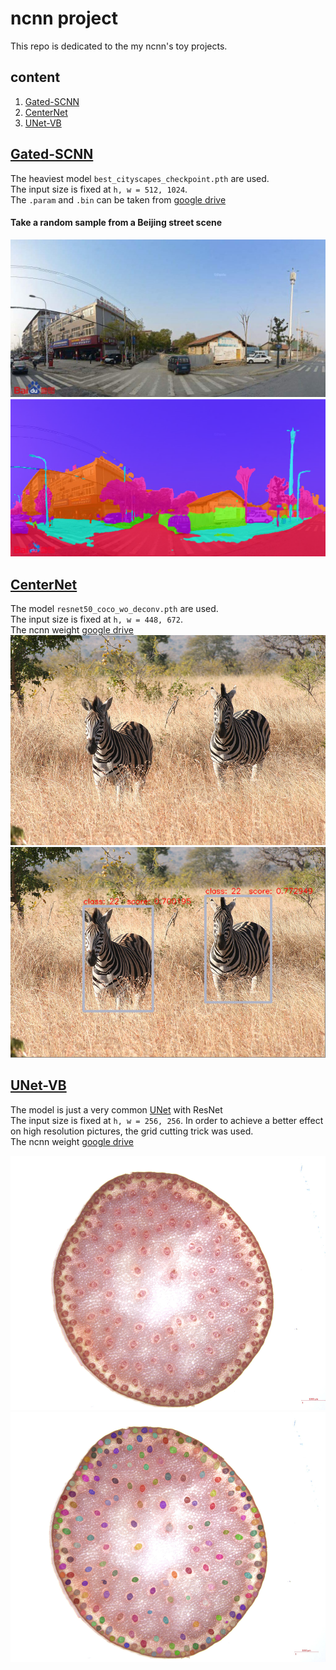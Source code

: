 # ncnn project
This repo is dedicated to the my ncnn's toy projects.

## content
1. [Gated-SCNN](#Gated-SCNN)
2. [CenterNet](#CenterNet)
3. [UNet-VB](#UNet-VB)

<div id="Gated-SCNN"></div>

## [Gated-SCNN](https://github.com/nv-tlabs/gscnn)
The heaviest model `best_cityscapes_checkpoint.pth` are used.  
The input size is fixed at `h, w = 512, 1024`.  
The `.param` and `.bin` can be taken from [google drive](https://drive.google.com/drive/folders/1SUPz7yl5l2mYTYgZR9sYLkZci5MB1PHv?usp=sharing)

#### Take a random sample from a Beijing street scene
![e1](https://github.com/gakkiri/ncnn_project/blob/main/gscnn/asserts/test.jpg?raw=true?x-oss-process=image/watermark,type_ZmFuZ3poZW5naGVpdGk,shadow_10,text_aHR0cHM6Ly9ibG9nLmNzZG4ubmV0L3FxXzQzNDk3ODQ1,size_16,color_FFFFFF,t_70)
![e1](https://github.com/gakkiri/ncnn_project/blob/main/gscnn/asserts/vis.png?raw=true?x-oss-process=image/watermark,type_ZmFuZ3poZW5naGVpdGk,shadow_10,text_aHR0cHM6Ly9ibG9nLmNzZG4ubmV0L3FxXzQzNDk3ODQ1,size_16,color_FFFFFF,t_70)

<div id="CenterNet"></div>

## [CenterNet](https://github.com/xingyizhou/CenterNet)
The model `resnet50_coco_wo_deconv.pth` are used.  
The input size is fixed at `h, w = 448, 672`.  
The ncnn weight [google drive](https://drive.google.com/drive/folders/1CKPbjzmL2GWwlEgicdVrCgSAz0SBhnR2?usp=sharing)  
![e1](https://github.com/gakkiri/ncnn_project/blob/main/centernet/asserts/test.jpg?raw=true?x-oss-process=image/watermark,type_ZmFuZ3poZW5naGVpdGk,shadow_10,text_aHR0cHM6Ly9ibG9nLmNzZG4ubmV0L3FxXzQzNDk3ODQ1,size_16,color_FFFFFF,t_70)
![e1](https://github.com/gakkiri/ncnn_project/blob/main/centernet/asserts/det.png?raw=true?x-oss-process=image/watermark,type_ZmFuZ3poZW5naGVpdGk,shadow_10,text_aHR0cHM6Ly9ibG9nLmNzZG4ubmV0L3FxXzQzNDk3ODQ1,size_16,color_FFFFFF,t_70)

<div id="UNet-VB"></div>

## [UNet-VB](https://github.com/xingyizhou/CenterNet)

The model is just a very common [UNet](https://arxiv.org/abs/1505.04597) with ResNet  
The input size is fixed at `h, w = 256, 256`. In order to achieve a better effect on high resolution pictures, the grid cutting trick was used.  
The ncnn weight [google drive](https://drive.google.com/drive/folders/10NicU1cK7Yuj2LFiEQblxeDiO5Tb7zsR?usp=sharing)  

![e1](https://github.com/gakkiri/ncnn_project/blob/main/unet_vb/asserts/test.jpg?raw=true?x-oss-process=image/watermark,type_ZmFuZ3poZW5naGVpdGk,shadow_10,text_aHR0cHM6Ly9ibG9nLmNzZG4ubmV0L3FxXzQzNDk3ODQ1,size_16,color_FFFFFF,t_70)
![e1](https://github.com/gakkiri/ncnn_project/blob/main/unet_vb/asserts/vis.jpg?raw=true?x-oss-process=image/watermark,type_ZmFuZ3poZW5naGVpdGk,shadow_10,text_aHR0cHM6Ly9ibG9nLmNzZG4ubmV0L3FxXzQzNDk3ODQ1,size_16,color_FFFFFF,t_70)
